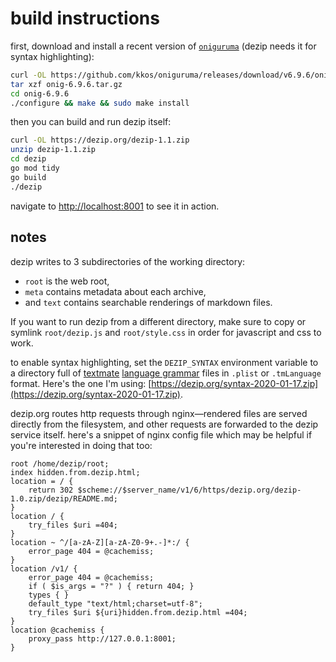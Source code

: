 # build instructions

first, download and install a recent version of [`oniguruma`](https://github.com/kkos/oniguruma) (dezip needs it for syntax highlighting):

```bash
curl -OL https://github.com/kkos/oniguruma/releases/download/v6.9.6/onig-6.9.6.tar.gz
tar xzf onig-6.9.6.tar.gz
cd onig-6.9.6
./configure && make && sudo make install
```

then you can build and run dezip itself:

```bash
curl -OL https://dezip.org/dezip-1.1.zip
unzip dezip-1.1.zip
cd dezip
go mod tidy
go build
./dezip
```

navigate to [http://localhost:8001](http://localhost:8001) to see it in action.

## notes

dezip writes to 3 subdirectories of the working directory:

* `root` is the web root,
* `meta` contains metadata about each archive,
* and `text` contains searchable renderings of markdown files.

If you want to run dezip from a different directory, make sure to copy or symlink `root/dezip.js` and `root/style.css` in order for javascript and css to work.

to enable syntax highlighting, set the `DEZIP_SYNTAX` environment variable to a directory full of [textmate](https://github.com/textmate/textmate) [language grammar](https://macromates.com/manual/en/language_grammars) files in `.plist` or `.tmLanguage` format. Here's the one I'm using: [https://dezip.org/syntax-2020-01-17.zip](https://dezip.org/syntax-2020-01-17.zip).

dezip.org routes http requests through nginx&mdash;rendered files are served directly from the filesystem, and other requests are forwarded to the dezip service itself.  here's a snippet of nginx config file which may be helpful if you're interested in doing that too:

```nginx
root /home/dezip/root;
index hidden.from.dezip.html;
location = / {
    return 302 $scheme://$server_name/v1/6/https/dezip.org/dezip-1.0.zip/dezip/README.md;
}
location / {
    try_files $uri =404;
}
location ~ ^/[a-zA-Z][a-zA-Z0-9+.-]*:/ {
    error_page 404 = @cachemiss;
}
location /v1/ {
    error_page 404 = @cachemiss;
    if ( $is_args = "?" ) { return 404; }
    types { }
    default_type "text/html;charset=utf-8";
    try_files $uri ${uri}hidden.from.dezip.html =404;
}
location @cachemiss {
    proxy_pass http://127.0.0.1:8001;
}
```
